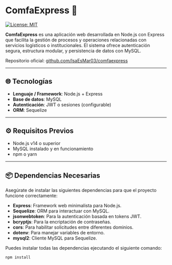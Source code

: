 # ComfaExpress 🚚

[![License: MIT](https://img.shields.io/badge/License-MIT-green.svg)](LICENSE)

**ComfaExpress** es una aplicación web desarrollada en Node.js con Express que facilita la gestión de procesos y operaciones relacionadas con servicios logísticos o institucionales. El sistema ofrece autenticación segura, estructura modular, y persistencia de datos con MySQL.

Repositorio oficial: [github.com/IsaEsMar03/comfaexpress](https://github.com/IsaEsMar03/comfaexpress)

---

## 🌐 Tecnologías

- **Lenguaje / Framework**: Node.js + Express  
- **Base de datos**: MySQL  
- **Autenticación**: JWT o sesiones (configurable)  
- **ORM**: Sequelize  

---

## ⚙️ Requisitos Previos

- Node.js v14 o superior  
- MySQL instalado y en funcionamiento  
- npm o yarn  

---

## 📦 Dependencias Necesarias

Asegúrate de instalar las siguientes dependencias para que el proyecto funcione correctamente:

- **Express**: Framework web minimalista para Node.js.
- **Sequelize**: ORM para interactuar con MySQL.
- **jsonwebtoken**: Para la autenticación basada en tokens JWT.
- **bcryptjs**: Para la encriptación de contraseñas.
- **cors**: Para habilitar solicitudes entre diferentes dominios.
- **dotenv**: Para manejar variables de entorno.
- **mysql2**: Cliente MySQL para Sequelize.

Puedes instalar todas las dependencias ejecutando el siguiente comando:

```bash
npm install
